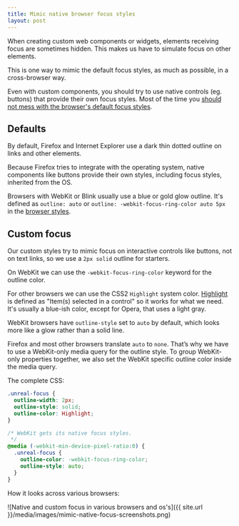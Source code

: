 ```yaml
---
title: Mimic native browser focus styles
layout: post
---
```


When creating custom web components or widgets, elements receiving focus are sometimes hidden. This makes us have to simulate focus on other elements.

This is one way to mimic the default focus styles, as much as possible, in a cross-browser way.

Even with custom components, you should try to use native controls (eg. buttons) that provide their own focus styles. Most of the time you [should not mess with the browser's default focus styles](
http://www.outlinenone.com/).

## Defaults

By default, Firefox and Internet Explorer use a dark thin dotted outline on links and other elements.

Because Firefox tries to integrate with the operating system, native components like buttons provide their own styles, including focus styles, inherited from the OS.

Browsers with WebKit or Blink usually use a blue or gold glow outline. It's defined as `outline: auto` or `outline: -webkit-focus-ring-color auto 5px` in the [browser styles](https://trac.webkit.org/browser/trunk/Source/WebCore/css/html.css).

## Custom focus

Our custom styles try to mimic focus on interactive controls like buttons, not on text links, so we use a `2px solid` outline for starters.

On WebKit we can use the `-webkit-focus-ring-color` keyword for the outline color.

For other browsers we can use the CSS2 `Highlight` system color. [Highlight](http://www.w3.org/TR/CSS2/ui.html) is defined as "Item(s) selected in a control" so it works for what we need. It's usually a blue-ish color, except for Opera, that uses a light gray.

WebKit browsers have `outline-style` set to `auto` by default, which looks more like a glow rather than a solid line.

Firefox and most other browsers translate `auto` to `none`. That’s why we have to use a WebKit-only media query for the outline style. To group WebKit-only properties together, we also set the WebKit specific outline color inside the media query.

The complete CSS:

```css 
.unreal-focus {
  outline-width: 2px;
  outline-style: solid;
  outline-color: Highlight;
}

/* WebKit gets its native focus styles.
 */
@media (-webkit-min-device-pixel-ratio:0) {
  .unreal-focus {
    outline-color: -webkit-focus-ring-color;
    outline-style: auto;
  }
}
```

How it looks across various browsers:

![Native and custom focus in various browsers and os's]({{ site.url }}/media/images/mimic-native-focus-screenshots.png)


